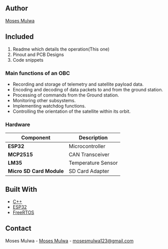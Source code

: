 ## Author
[Moses Mulwa](https://github.com/mosesmulwa-bebop)

## Included
1. Readme which details the operation(This one)
2. Pinout and PCB Designs
3. Code snippets 

### Main functions of an OBC

* Recording and storage of telemetry and satellite payload data.
* Encoding and decoding of data packets to and from the ground station.
* Processing of commands from the Ground station.
* Monitoring other subsystems.
* Implementing watchdog functions.
* Controlling the orientation of the satellite within its orbit. 


### Hardware

|Component|Description|
|------|-----------|
|**ESP32**|Microcontroller|
|**MCP2515**|CAN Transceiver|
|**LM35**| Temperature Sensor|
|**Micro SD Card Module**| SD Card Adapter|







## Built With

* [C++](https://cplusplus.com/doc/tutorial/)
* [ESP32](https://www.espressif.com/en/products/socs/esp32)
* [FreeRTOS](https://www.freertos.org/)




## Contact

Moses Mulwa - [Moses Mulwa](https://github.com/mosesmulwa-bebop) - mosesmulwa123@gmail.com


